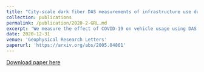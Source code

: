 ```yaml
---
title: "City-scale dark fiber DAS measurements of infrastructure use during the COVID-19 pandemic"
collection: publications
permalink: /publication/2020-2-GRL.md
excerpt: 'We measure the effect of COVID-19 on vehicle usage using DAS recordings near Stanford.'
date: 2020-12-31
venue: 'Geophysical Research Letters'
paperurl: 'https://arxiv.org/abs/2005.04861'
---
```


[Download paper here](https://arxiv.org/abs/2005.04861)